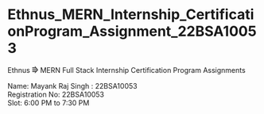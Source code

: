 # Ethnus_MERN_Internship_CertificationProgram_Assignment_22BSA10053
Ethnus ⭆ MERN Full Stack Internship Certification Program Assignments

Name: Mayank Raj Singh : 22BSA10053<br>
Registration No: 22BSA10053<br>
Slot: 6:00 PM to 7:30 PM
